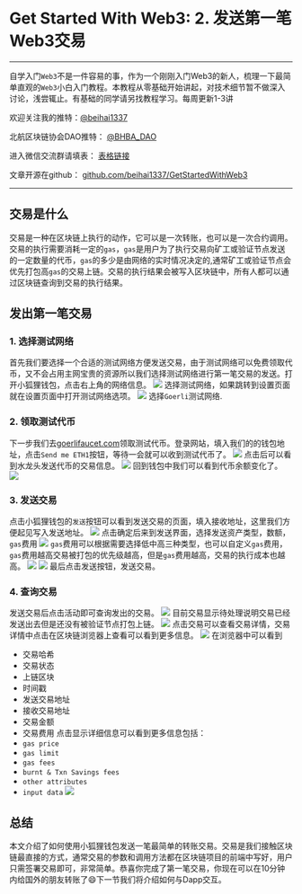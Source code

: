 # Get Started With Web3: 2. 发送第一笔Web3交易
---
自学入门`Web3`不是一件容易的事，作为一个刚刚入门Web3的新人，梳理一下最简单直观的`Web3`小白入门教程。本教程从零基础开始讲起，对技术细节暂不做深入讨论，浅尝辄止。有基础的同学请另找教程学习。每周更新1-3讲

欢迎关注我的推特：[@beihai1337](https://twitter.com/beihai1337)

北航区块链协会DAO推特： [@BHBA_DAO](https://twitter.com/BHBA_DAO)

进入微信交流群请填表： [表格链接](https:)

文章开源在github： [github.com/beihai1337/GetStartedWithWeb3](https://github.com/beihai1337/GetStartedWithWeb3)

---

## 交易是什么
交易是一种在区块链上执行的动作，它可以是一次转账，也可以是一次合约调用。交易的执行需要消耗一定的`gas`，`gas`是用户为了执行交易向矿工或验证节点发送的一定数量的代币，`gas`的多少是由网络的实时情况决定的,通常矿工或验证节点会优先打包高`gas`的交易上链。交易的执行结果会被写入区块链中，所有人都可以通过区块链查询到交易的执行结果。

## 发出第一笔交易

### 1. 选择测试网络
首先我们要选择一个合适的测试网络方便发送交易，由于测试网络可以免费领取代币，又不会占用主网宝贵的资源所以我们选择测试网络进行第一笔交易的发送。打开小狐狸钱包，点击右上角的网络信息。
![](./img/01.jpg)
选择测试网络，如果跳转到设置页面就在设置页面中打开测试网络选项。
![](./img/02.jpg)
选择`Goerli`测试网络.
### 2. 领取测试代币
下一步我们去[goerlifaucet.com](https://goerlifaucet.com/)领取测试代币。登录网站，填入我们的的钱包地址，点击`Send me ETH1`按钮，等待一会就可以收到测试代币了。
![](./img/03.jpg)
点击后可以看到水龙头发送代币的交易信息。
![](./img/04.jpg)
回到钱包中我们可以看到代币余额变化了。
![](./img/05.jpg)

### 3. 发送交易
点击小狐狸钱包的`发送`按钮可以看到发送交易的页面，填入接收地址，这里我们方便起见写入发送地址。
![](./img/07.jpg)
点击确定后来到发送界面，选择发送资产类型，数额，`gas`费用
![](./img/06.jpg)
`gas`费用可以根据需要选择低中高三种类型，也可以自定义`gas`费用，`gas`费用越高交易被打包的优先级越高，但是`gas`费用越高，交易的执行成本也越高。
![](./img/08.jpg)
![](./img/09.jpg)
最后点击发送按钮，发送交易。

### 4. 查询交易
发送交易后点击活动即可查询发出的交易。
![](./img/10.jpg)
目前交易显示待处理说明交易已经发送出去但是还没有被验证节点打包上链。
![](./img/11.jpg)
点击交易可以查看交易详情，交易详情中点击在区块链浏览器上查看可以看到更多信息。
![](./img/12.jpg)
在浏览器中可以看到
+ 交易哈希
+ 交易状态
+ 上链区块
+ 时间戳
+ 发送交易地址
+ 接收交易地址
+ 交易金额
+ 交易费用
点击显示详细信息可以看到更多信息包括：
+ `gas price`
+ `gas limit`
+ `gas fees`
+ `burnt & Txn Savings fees`
+ `other attributes`
+ `input data`
![](./img/13.jpg)

## 总结
本文介绍了如何使用小狐狸钱包发送一笔最简单的转账交易。交易是我们接触区块链最直接的方式，通常交易的参数和调用方法都在区块链项目的前端中写好，用户只需签署交易即可，非常简单。恭喜你完成了第一笔交易，你现在可以在10分钟内给国外的朋友转账了😄下一节我们将介绍如何与Dapp交互。

